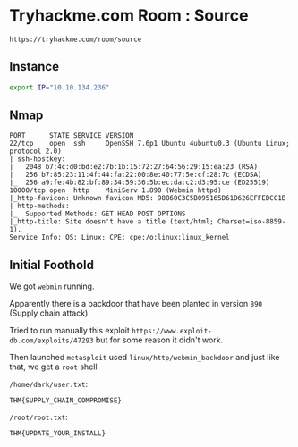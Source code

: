 # Tryhackme.com Room : Source

`https://tryhackme.com/room/source`

## Instance

```bash
export IP="10.10.134.236"
```

## Nmap

```
PORT      STATE SERVICE VERSION
22/tcp    open  ssh     OpenSSH 7.6p1 Ubuntu 4ubuntu0.3 (Ubuntu Linux; protocol 2.0)
| ssh-hostkey:
|   2048 b7:4c:d0:bd:e2:7b:1b:15:72:27:64:56:29:15:ea:23 (RSA)
|   256 b7:85:23:11:4f:44:fa:22:00:8e:40:77:5e:cf:28:7c (ECDSA)
|_  256 a9:fe:4b:82:bf:89:34:59:36:5b:ec:da:c2:d3:95:ce (ED25519)
10000/tcp open  http    MiniServ 1.890 (Webmin httpd)
|_http-favicon: Unknown favicon MD5: 98860C3C5B095165D61D626EFFEDCC1B
| http-methods:
|_  Supported Methods: GET HEAD POST OPTIONS
|_http-title: Site doesn't have a title (text/html; Charset=iso-8859-1).
Service Info: OS: Linux; CPE: cpe:/o:linux:linux_kernel
```

## Initial Foothold

We got `webmin` running.

Apparently there is a backdoor that have been planted in version `890` (Supply chain attack)

Tried to run manually this exploit `https://www.exploit-db.com/exploits/47293` but for some reason it didn't work.



Then launched `metasploit` used `linux/http/webmin_backdoor` and just like that, we get a `root` shell



`/home/dark/user.txt`:

```
THM{SUPPLY_CHAIN_COMPROMISE}
```



`/root/root.txt`:

```
THM{UPDATE_YOUR_INSTALL}
```

